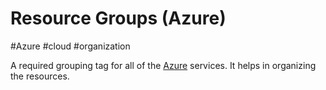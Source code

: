 # Resource Groups (Azure)
#Azure #cloud #organization

A required grouping tag for all of the [Azure](Cloud%20Computing/Azure/Azure.md) services. It helps in organizing the resources. 